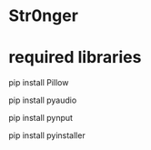 # Str0nger

# required libraries


pip install Pillow

pip install pyaudio

pip install pynput

pip install pyinstaller
